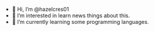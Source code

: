 - 👋 Hi, I’m @hazelcres01
- 👀 I’m interested in learn news things about this.
- 🌱 I’m currently learning some programming languages. 
<!---
hazelcres01/hazelcres01 is a ✨ special ✨ repository because its `README.md` (this file) appears on your GitHub profile.
You can click the Preview link to take a look at your changes.
--->
